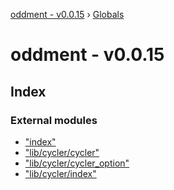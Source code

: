[oddment - v0.0.15](README.md) › [Globals](globals.md)

# oddment - v0.0.15

## Index

### External modules

* ["index"](modules/_index_.md)
* ["lib/cycler/cycler"](modules/_lib_cycler_cycler_.md)
* ["lib/cycler/cycler_option"](modules/_lib_cycler_cycler_option_.md)
* ["lib/cycler/index"](modules/_lib_cycler_index_.md)
